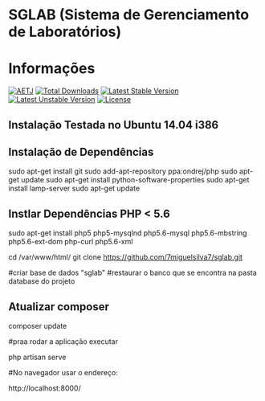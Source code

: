 # SGLAB (Sistema de Gerenciamento de Laboratórios)

# Informações

[![AETJ](https://travis-ci.org/laravel/framework.svg)](http://aetj.info)
[![Total Downloads](https://poser.pugx.org/laravel/framework/d/total.svg)](https://packagist.org/packages/laravel/framework)
[![Latest Stable Version](https://poser.pugx.org/laravel/framework/v/stable.svg)](https://packagist.org/packages/laravel/framework)
[![Latest Unstable Version](https://poser.pugx.org/laravel/framework/v/unstable.svg)](https://packagist.org/packages/laravel/framework)
[![License](https://poser.pugx.org/laravel/framework/license.svg)](https://packagist.org/packages/laravel/framework)

## Instalação Testada no Ubuntu 14.04 i386

## Instalação de Dependências

sudo apt-get install git 
sudo add-apt-repository ppa:ondrej/php
sudo apt-get update
sudo apt-get install python-software-properties
sudo apt-get install lamp-server
sudo apt-get update

## Instlar Dependências PHP < 5.6

sudo apt-get install php5 php5-mysqlnd php5.6-mysql php5.6-mbstring php5.6-ext-dom php-curl php5.6-xml

cd /var/www/html/
git clone https://github.com/7miguelsilva7/sglab.git

#criar base de dados "sglab"
#restaurar o banco que se encontra na pasta database do projeto

## Atualizar composer

composer update

#praa rodar a aplicação executar

php artisan serve

#No navegador usar o endereço:

http://localhost:8000/



